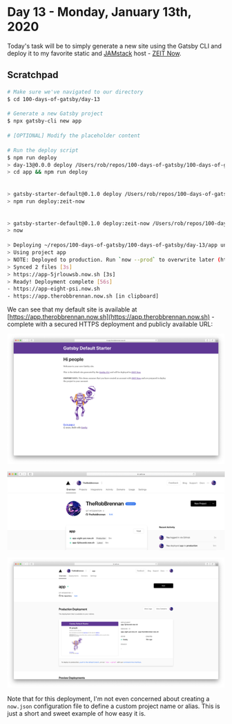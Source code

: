 # Day 13 - Monday, January 13th, 2020

Today's task will be to simply generate a new site using the Gatsby CLI and deploy it to my favorite static and [JAMstack](https://jamstack.org) host - [ZEIT Now](https://zeit.co).

## Scratchpad

```sh
# Make sure we've navigated to our directory
$ cd 100-days-of-gatsby/day-13

# Generate a new Gatsby project
$ npx gatsby-cli new app

# [OPTIONAL] Modify the placeholder content

# Run the deploy script
$ npm run deploy
> day-13@0.0.0 deploy /Users/rob/repos/100-days-of-gatsby/100-days-of-gatsby/day-13
> cd app && npm run deploy


> gatsby-starter-default@0.1.0 deploy /Users/rob/repos/100-days-of-gatsby/100-days-of-gatsby/day-13/app
> npm run deploy:zeit-now


> gatsby-starter-default@0.1.0 deploy:zeit-now /Users/rob/repos/100-days-of-gatsby/100-days-of-gatsby/day-13/app
> now

> Deploying ~/repos/100-days-of-gatsby/100-days-of-gatsby/day-13/app under therobbrennan
> Using project app
> NOTE: Deployed to production. Run `now --prod` to overwrite later (https://zeit.ink/2F).
> Synced 2 files [3s]
> https://app-5jrlouwsb.now.sh [3s]
> Ready! Deployment complete [56s]
- https://app-eight-psi.now.sh
- https://app.therobbrennan.now.sh [in clipboard]
```

We can see that my default site is available at [https://app.therobbrennan.now.sh](https://app.therobbrennan.now.sh) - complete with a secured HTTPS deployment and publicly available URL:

![screenshot-00.png](screenshot-00.png)

![screenshot-01.png](screenshot-01.png)

![screenshot-02.png](screenshot-02.png)

Note that for this deployment, I'm not even concerned about creating a `now.json` configuration file to define a custom project name or alias. This is just a short and sweet example of how easy it is.
